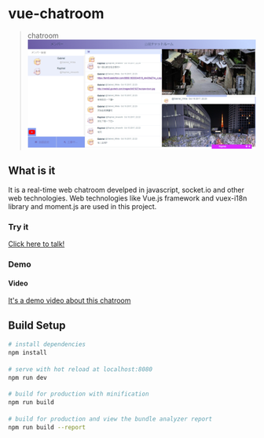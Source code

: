 # vue-chatroom

> chatroom
![Chatroom view](./src/assets/vue-chatroom-Demo.png)


## What is it
It is a real-time web chatroom develped in javascript, socket.io and other web technologies.
Web technologies like Vue.js framework and vuex-i18n library and moment.js are used in this project.

### Try it
[Click here to talk!](https://test-vue-chatroom.glitch.me/#/)
### Demo
#### Video
[It's a demo video about this chatroom](https://drive.google.com/file/d/0B77KOAr1FmqnOHZEWkN6TjBBRlU/view)

## Build Setup

``` bash
# install dependencies
npm install

# serve with hot reload at localhost:8080
npm run dev

# build for production with minification
npm run build

# build for production and view the bundle analyzer report
npm run build --report
```


